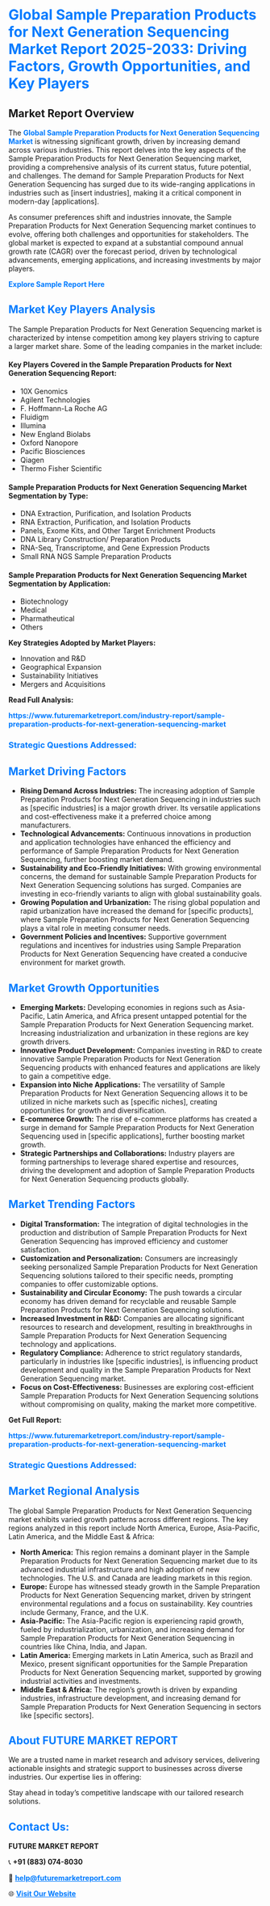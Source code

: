 <h1 style="color: #007BFF;">Global Sample Preparation Products for Next Generation Sequencing Market Report 2025-2033: Driving Factors, Growth Opportunities, and Key Players</h1>

<section id="overview">
<h2>Market Report Overview</h2>
<p>The <a href="https://www.futuremarketreport.com/industry-report/sample-preparation-products-for-next-generation-sequencing-market" style="color: #007BFF; text-decoration: none;"><strong>Global Sample Preparation Products for Next Generation Sequencing Market</strong></a> is witnessing significant growth, driven by increasing demand across various industries. This report delves into the key aspects of the Sample Preparation Products for Next Generation Sequencing market, providing a comprehensive analysis of its current status, future potential, and challenges. The demand for Sample Preparation Products for Next Generation Sequencing has surged due to its wide-ranging applications in industries such as [insert industries], making it a critical component in modern-day [applications].</p>
<p>As consumer preferences shift and industries innovate, the Sample Preparation Products for Next Generation Sequencing market continues to evolve, offering both challenges and opportunities for stakeholders. The global market is expected to expand at a substantial compound annual growth rate (CAGR) over the forecast period, driven by technological advancements, emerging applications, and increasing investments by major players.</p>
</section>

<section id="overview">
<p><a href="https://www.futuremarketreport.com/request-sample/reportId=54983" style="color: #007BFF; text-decoration: none;"><strong>Explore Sample Report Here</strong></a></p>
</section>

<section id="key-players">
<h2 style="color: #007BFF;">Market Key Players Analysis</h2>
<p>The Sample Preparation Products for Next Generation Sequencing market is characterized by intense competition among key players striving to capture a larger market share. Some of the leading companies in the market include:</p>
<h4>Key Players Covered in the Sample Preparation Products for Next Generation Sequencing Report:</h4>
<ul><li>10X Genomics</li><li>Agilent Technologies</li><li>F. Hoffmann-La Roche AG</li><li>Fluidigm</li><li>Illumina</li><li>New England Biolabs</li><li>Oxford Nanopore</li><li>Pacific Biosciences</li><li>Qiagen</li><li>Thermo Fisher Scientific</li></ul>
<h4>Sample Preparation Products for Next Generation Sequencing Market Segmentation by Type:</h4>
<ul><li>DNA Extraction, Purification, and Isolation Products</li><li>RNA Extraction, Purification, and Isolation Products</li><li>Panels, Exome Kits, and Other Target Enrichment Products</li><li>DNA Library Construction/ Preparation Products</li><li>RNA-Seq, Transcriptome, and Gene Expression Products</li><li>Small RNA NGS Sample Preparation Products</li></ul>

<h4>Sample Preparation Products for Next Generation Sequencing Market Segmentation by Application:</h4>
<ul><li>Biotechnology</li><li>Medical</li><li>Pharmatheutical</li><li>Others</li></ul>
<p><strong>Key Strategies Adopted by Market Players:</strong></p>
<ul>
<li>Innovation and R&D</li>
<li>Geographical Expansion</li>
<li>Sustainability Initiatives</li>
<li>Mergers and Acquisitions</li>
</ul>
</section>

<section>
<p><strong>Read Full Analysis: </strong></p><a href="https://www.futuremarketreport.com/industry-report/sample-preparation-products-for-next-generation-sequencing-market" style="color: #007BFF; text-decoration: none;"><strong>https://www.futuremarketreport.com/industry-report/sample-preparation-products-for-next-generation-sequencing-market</strong></a>
<h3 style="color: #007BFF;">Strategic Questions Addressed:</h3>
</section>

<section id="driving-factors">
<h2 style="color: #007BFF;">Market Driving Factors</h2>
<ul>
<li><strong>Rising Demand Across Industries:</strong> The increasing adoption of Sample Preparation Products for Next Generation Sequencing in industries such as [specific industries] is a major growth driver. Its versatile applications and cost-effectiveness make it a preferred choice among manufacturers.</li>
<li><strong>Technological Advancements:</strong> Continuous innovations in production and application technologies have enhanced the efficiency and performance of Sample Preparation Products for Next Generation Sequencing, further boosting market demand.</li>
<li><strong>Sustainability and Eco-Friendly Initiatives:</strong> With growing environmental concerns, the demand for sustainable Sample Preparation Products for Next Generation Sequencing solutions has surged. Companies are investing in eco-friendly variants to align with global sustainability goals.</li>
<li><strong>Growing Population and Urbanization:</strong> The rising global population and rapid urbanization have increased the demand for [specific products], where Sample Preparation Products for Next Generation Sequencing plays a vital role in meeting consumer needs.</li>
<li><strong>Government Policies and Incentives:</strong> Supportive government regulations and incentives for industries using Sample Preparation Products for Next Generation Sequencing have created a conducive environment for market growth.</li>
</ul>
</section>

<section id="growth-opportunities">
<h2 style="color: #007BFF;">Market Growth Opportunities</h2>
<ul>
<li><strong>Emerging Markets:</strong> Developing economies in regions such as Asia-Pacific, Latin America, and Africa present untapped potential for the Sample Preparation Products for Next Generation Sequencing market. Increasing industrialization and urbanization in these regions are key growth drivers.</li>
<li><strong>Innovative Product Development:</strong> Companies investing in R&D to create innovative Sample Preparation Products for Next Generation Sequencing products with enhanced features and applications are likely to gain a competitive edge.</li>
<li><strong>Expansion into Niche Applications:</strong> The versatility of Sample Preparation Products for Next Generation Sequencing allows it to be utilized in niche markets such as [specific niches], creating opportunities for growth and diversification.</li>
<li><strong>E-commerce Growth:</strong> The rise of e-commerce platforms has created a surge in demand for Sample Preparation Products for Next Generation Sequencing used in [specific applications], further boosting market growth.</li>
<li><strong>Strategic Partnerships and Collaborations:</strong> Industry players are forming partnerships to leverage shared expertise and resources, driving the development and adoption of Sample Preparation Products for Next Generation Sequencing products globally.</li>
</ul>
</section>

<section id="trending-factors">
<h2 style="color: #007BFF;">Market Trending Factors</h2>
<ul>
<li><strong>Digital Transformation:</strong> The integration of digital technologies in the production and distribution of Sample Preparation Products for Next Generation Sequencing has improved efficiency and customer satisfaction.</li>
<li><strong>Customization and Personalization:</strong> Consumers are increasingly seeking personalized Sample Preparation Products for Next Generation Sequencing solutions tailored to their specific needs, prompting companies to offer customizable options.</li>
<li><strong>Sustainability and Circular Economy:</strong> The push towards a circular economy has driven demand for recyclable and reusable Sample Preparation Products for Next Generation Sequencing solutions.</li>
<li><strong>Increased Investment in R&D:</strong> Companies are allocating significant resources to research and development, resulting in breakthroughs in Sample Preparation Products for Next Generation Sequencing technology and applications.</li>
<li><strong>Regulatory Compliance:</strong> Adherence to strict regulatory standards, particularly in industries like [specific industries], is influencing product development and quality in the Sample Preparation Products for Next Generation Sequencing market.</li>
<li><strong>Focus on Cost-Effectiveness:</strong> Businesses are exploring cost-efficient Sample Preparation Products for Next Generation Sequencing solutions without compromising on quality, making the market more competitive.</li>
</ul>
</section>

<section>
<p><strong>Get Full Report: </strong></p><a href="https://www.futuremarketreport.com/industry-report/sample-preparation-products-for-next-generation-sequencing-market" style="color: #007BFF; text-decoration: none;"><strong>https://www.futuremarketreport.com/industry-report/sample-preparation-products-for-next-generation-sequencing-market</strong></a>
<h3 style="color: #007BFF;">Strategic Questions Addressed:</h3>
</section>


<section id="regional-analysis">
<h2 style="color: #007BFF;">Market Regional Analysis</h2>
<p>The global Sample Preparation Products for Next Generation Sequencing market exhibits varied growth patterns across different regions. The key regions analyzed in this report include North America, Europe, Asia-Pacific, Latin America, and the Middle East & Africa:</p>
<ul>
<li><strong>North America:</strong> This region remains a dominant player in the Sample Preparation Products for Next Generation Sequencing market due to its advanced industrial infrastructure and high adoption of new technologies. The U.S. and Canada are leading markets in this region.</li>
<li><strong>Europe:</strong> Europe has witnessed steady growth in the Sample Preparation Products for Next Generation Sequencing market, driven by stringent environmental regulations and a focus on sustainability. Key countries include Germany, France, and the U.K.</li>
<li><strong>Asia-Pacific:</strong> The Asia-Pacific region is experiencing rapid growth, fueled by industrialization, urbanization, and increasing demand for Sample Preparation Products for Next Generation Sequencing in countries like China, India, and Japan.</li>
<li><strong>Latin America:</strong> Emerging markets in Latin America, such as Brazil and Mexico, present significant opportunities for the Sample Preparation Products for Next Generation Sequencing market, supported by growing industrial activities and investments.</li>
<li><strong>Middle East & Africa:</strong> The region’s growth is driven by expanding industries, infrastructure development, and increasing demand for Sample Preparation Products for Next Generation Sequencing in sectors like [specific sectors].</li>
</ul>
</section>

<footer>
<h2 style="color: #007BFF;">About FUTURE MARKET REPORT</h2>
<p>We are a trusted name in market research and advisory services, delivering actionable insights and strategic support to businesses across diverse industries. Our expertise lies in offering:</p>

<p>Stay ahead in today’s competitive landscape with our tailored research solutions.</p>

<h2 style="color: #007BFF;">Contact Us:</h2>
<p><strong>FUTURE MARKET REPORT</strong></p>
<p>📞 <strong>+91 (883) 074-8030</strong></p>
<p>📧 <strong><a href="mailto:help@futuremarketreport.com" style="color: #007BFF;">help@futuremarketreport.com</a></strong></p>
<p>🌐 <strong><a href="https://www.futuremarketreport.com/" style="color: #007BFF;">Visit Our Website</a></strong></p>
</footer>